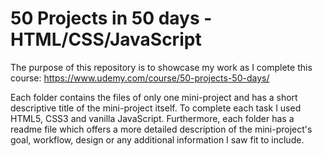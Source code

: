 # 50 Projects in 50 days - HTML/CSS/JavaScript

The purpose of this repository is to showcase my work as I complete this course: https://www.udemy.com/course/50-projects-50-days/

Each folder contains the files of only one mini-project and has a short descriptive title of the mini-project itself. To complete each task I used HTML5, CSS3 and vanilla JavaScript. Furthermore, each folder has a readme file which offers a more detailed description of the mini-project's goal, workflow, design or any additional information I saw fit to include.
